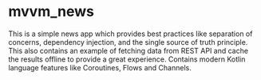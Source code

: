 # mvvm_news
This is a simple news app which provides best practices like separation of concerns, dependency injection, and the single source of truth principle. 
This also contains an example of fetching data from REST API and cache the results offline to provide a great experience. 
Contains modern Kotlin language features like Coroutines, Flows and Channels.
